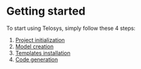 # Getting started

To start using Telosys, simply follow these 4 steps:

1. [Project initialization ](project-initialization.md)
2. [Model creation](model-creation.md)&#x20;
3. [Templates installation](templates-installation.md)&#x20;
4. [Code generation](code-generation.md)

